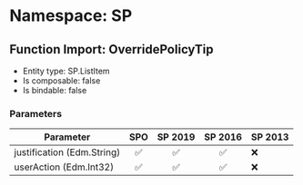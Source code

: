# Namespace: SP

## Function Import: OverridePolicyTip

- Entity type: SP.ListItem
- Is composable: false
- Is bindable: false

### Parameters

Parameter | SPO | SP 2019 | SP 2016 | SP 2013
----------|:---:|:-------:|:-------:|:-------
justification (Edm.String) | ✅ | ✅ | ✅ | ❌
userAction (Edm.Int32) | ✅ | ✅ | ✅ | ❌